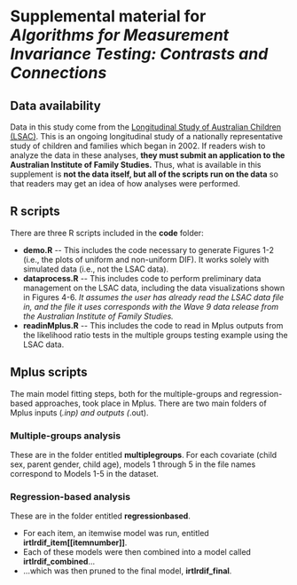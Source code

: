 # Supplemental material for *Algorithms for Measurement Invariance Testing: Contrasts and Connections*

## Data availability

Data in this study come from the [Longitudinal Study of Australian Children (LSAC)](https://growingupinaustralia.gov.au/). This is an ongoing longitudinal study of a nationally representative study of children and families which began in 2002. If readers wish to analyze the data in these analyses, **they must submit an application to the Australian Institute of Family Studies.** Thus, what is available in this supplement is **not the data itself, but all of the scripts run on the data** so that readers may get an idea of how analyses were performed. 

## R scripts
There are three R scripts included in the **code** folder:
* **demo.R** -- This includes the code necessary to generate Figures 1-2 (i.e., the plots of uniform and non-uniform DIF). It works solely with simulated data (i.e., not the LSAC data).
* **dataprocess.R** -- This includes code to perform preliminary data management on the LSAC data, including the data visualizations shown in Figures 4-6. *It assumes the user has already read the LSAC data file in, and the file it uses corresponds with the Wave 9 data release from the Australian Institute of Family Studies.*
* **readinMplus.R** -- This includes the code to read in Mplus outputs from the likelihood ratio tests in the multiple groups testing example using the LSAC data.

## Mplus scripts
The main model fitting steps, both for the multiple-groups and regression-based approaches, took place in Mplus. There are two main folders of Mplus inputs (*.inp) and outputs (*.out).

### Multiple-groups analysis
These are in the folder entitled **multiplegroups**. For each covariate (child sex, parent gender, child age), models 1 through 5 in the file names correspond to Models 1-5 in the dataset.

### Regression-based analysis
These are in the folder entitled **regressionbased**. 
* For each item, an itemwise model was run, entitled **irtlrdif_item[[itemnumber]]**. 
* Each of these models were then combined into a model called **irtlrdif_combined**... 
* ...which was then pruned to the final model, **irtlrdif_final**.